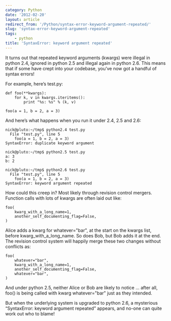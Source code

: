 ```yaml
---
category: Python
date: '2012-02-20'
layout: article
redirect_from: '/Python/syntax-error-keyword-argument-repeated/'
slug: 'syntax-error-keyword-argument-repeated'
tags:
    - python
title: 'SyntaxError: keyword argument repeated'
---
```


It turns out that repeated keyword arguments (kwargs) were illegal in
python 2.4, ignored in python 2.5 and illegal again in python 2.6. This
means that if some have crept into your codebase, you’ve now got a
handful of syntax errors!

For example, here’s test.py:

    def foo(**kwargs):
        for k, v in kwargs.iteritems():
            print "%s: %s" % (k, v)

    foo(a = 1, b = 2, a = 3)

And here’s what happens when you run it under 2.4, 2.5 and 2.6:

    nick@pluto:~/tmp$ python2.4 test.py
      File "test.py", line 5
        foo(a = 1, b = 2, a = 3)
    SyntaxError: duplicate keyword argument

    nick@pluto:~/tmp$ python2.5 test.py
    a: 3
    b: 2

    nick@pluto:~/tmp$ python2.6 test.py
      File "test.py", line 5
        foo(a = 1, b = 2, a = 3)
    SyntaxError: keyword argument repeated

How could this creep in? Most likely through revision control mergers.
Function calls with lots of kwargs are often laid out like:

    foo(
        kwarg_with_a_long_name=1,
        another_self_documenting_flag=False,
    )

Alice adds a kwarg for whatever="bar", at the start on the kwargs list,
before kwarg\_with\_a\_long\_name. So does Bob, but Bob adds it at the
end. The revision control system will happily merge these two changes
without conflicts as:

    foo(
        whatever="bar",
        kwarg_with_a_long_name=1,
        another_self_documenting_flag=False,
        whatever="bar",
    )

And under python 2.5, neither Alice or Bob are likely to notice ...
after all, foo() is being called with kwarg whatever="bar" just as they
intended.

But when the underlying system is upgraded to python 2.6, a mysterious
“SyntaxError: keyword argument repeated” appears, and no-one can quite
work out who to blame!
